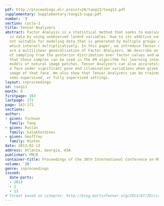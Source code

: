 ```yaml
---
pdf: http://proceedings.mlr.press/v28/tang13/tang13.pdf
supplementary: Supplementary:tang13-supp.pdf
number: '3'
section: cycle-3
title: Tensor Analyzers
abstract: Factor Analysis is a statistical method that seeks to explain linear variations
  in data by using unobserved latent variables. Due to its additive nature, it is
  not suitable for modeling data that is generated by multiple groups of latent factors
  which interact multiplicatively. In this paper, we introduce Tensor Analyzers which
  are a multilinear generalization of Factor Analyzers. We describe an efficient way
  of sampling from the posterior distribution over factor values and we demonstrate
  that these samples can be used in the EM algorithm for learning interesting mixture
  models of natural image patches. Tensor Analyzers can also accurately recognize
  a face under significant pose and illumination variations when given only one previous
  image of that face. We also show that Tensor Analyzers can be trained in an unsupervised,
  semi-supervised, or fully supervised settings.
layout: inproceedings
id: tang13
month: 0
firstpage: 163
lastpage: 171
page: 163-171
sections: 
author:
- given: Yichuan
  family: Tang
- given: Ruslan
  family: Salakhutdinov
- given: Geoffrey
  family: Hinton
date: 2013-02-13
address: Atlanta, Georgia, USA
publisher: PMLR
container-title: Proceedings of the 30th International Conference on Machine Learning
volume: '28'
genre: inproceedings
issued:
  date-parts:
  - 2013
  - 2
  - 13
# Format based on citeproc: http://blog.martinfenner.org/2013/07/30/citeproc-yaml-for-bibliographies/
---
```

